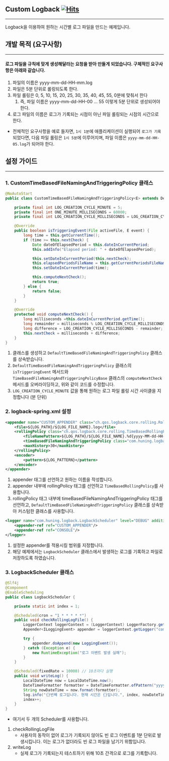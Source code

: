 ## Custom Logback [![Hits](https://hits.seeyoufarm.com/api/count/incr/badge.svg?url=https%3A%2F%2Fgithub.com%2Fhun-ing%2Fcustom-logback%2Ftree%2Fmain%2Flogback&count_bg=%2379C83D&title_bg=%23555555&icon=&icon_color=%23E7E7E7&title=hits&edge_flat=false)](https://hits.seeyoufarm.com)
***
Logback을 이용하여 원하는 시간별 로그 파일을 만드는 예제입니다.

## 개발 목적 (요구사항)
***
#### 로그 파일을 규칙에 맞게 생성해달라는 요청을 받아 만들게 되었습니다. 구체적인 요구사항은 아래와 같습니다.
1. 파일의 이름은 yyyy-mm-dd-HH-mm.log
2. 파일은 5분 단위로 롤링되도록 한다.
3. 파일 롤링은 0, 5, 10, 15, 20, 25, 30, 35, 40, 45, 55, 0분에 맞춰서 한다
   1. 즉, 파일 이름은 yyyy-mm-dd-HH-00 ... 55 이렇게 5분 단위로 생성되어야 한다.
4. 로그 파일의 이름은 로그가 기록되는 시점이 아닌 파일 롤링되는 시점의 시간으로 한다.

- 전체적인 요구사항을 예로 들자면, `1시 1분`에 애플리케이션이 실행되어 `로그가 기록`되었다면, 다음 파일 롤링은 `1시 5분`에 이루어지며, 파일 이름은 `yyyy-mm-dd-HH-05.log`가 되어야 한다.

## 설정 가이드
***

### 1. CustomTimeBasedFileNamingAndTriggeringPolicy 클래스
```java
@NoAutoStart
public class CustomTimeBasedFileNamingAndTriggeringPolicy<E> extends DefaultTimeBasedFileNamingAndTriggeringPolicy<E> {

	private final int LOG_CREATION_CYCLE_MINUTE = 5;
	private final int ONE_MINUTE_MILLISECONDS = 60000;
	private final int LOG_CREATION_CYCLE_MILLISECONDS = LOG_CREATION_CYCLE_MINUTE * ONE_MINUTE_MILLISECONDS;

	@Override
	public boolean isTriggeringEvent(File activeFile, E event) {
		long time = this.getCurrentTime();
		if (time >= this.nextCheck) {
			Date dateOfElapsedPeriod = this.dateInCurrentPeriod;
			this.addInfo("Elapsed period: " + dateOfElapsedPeriod);

			this.setDateInCurrentPeriod(this.nextCheck);
			this.elapsedPeriodsFileName = this.getCurrentPeriodsFileNameWithoutCompressionSuffix();
			this.setDateInCurrentPeriod(time);

			this.computeNextCheck();
			return true;
		} else {
			return false;
		}
	}

	@Override
	protected void computeNextCheck() {
		long milliseconds =this.dateInCurrentPeriod.getTime();
		long remainder = milliseconds % LOG_CREATION_CYCLE_MILLISECONDS;
		long difference = LOG_CREATION_CYCLE_MILLISECONDS - remainder;
		this.nextCheck = milliseconds + difference;
	}
}
```
1. 클래스를 생성하고 `DefaultTimeBasedFileNamingAndTriggeringPolicy` 클래스를 상속받습니다.
2. `DefaultTimeBasedFileNamingAndTriggeringPolicy` 클래스의 `isTriggeringEvent` 메서드와 `TimeBasedFileNamingAndTriggeringPolicyBase` 클래스의 `computeNextCheck` 메서드를 오버라이딩하고, 위와 같이 코드를 수정합니다.
3. `LOG_CREATION_CYCLE_MINUTE` 값을 통해 원하는 로그 파일 롤링 시간 사이클을 지정합니다 (분 단위)

### 2. logback-spring.xml 설정
```xml
<appender name="CUSTOM_APPENDER" class="ch.qos.logback.core.rolling.RollingFileAppender">
    <file>${LOG_PATH}/${LOG_FILE_NAME}.log</file>
    <rollingPolicy class="ch.qos.logback.core.rolling.TimeBasedRollingPolicy">
        <fileNamePattern>${LOG_PATH}/${LOG_FILE_NAME}.%d{yyyy-MM-dd-HH-mm}.log</fileNamePattern>
        <timeBasedFileNamingAndTriggeringPolicy class="com.huning.logback.CustomTimeBasedFileNamingAndTriggeringPolicy"/>
        <maxHistory>30</maxHistory>
    </rollingPolicy>
    <encoder>
        <pattern>${LOG_PATTERN}</pattern>
    </encoder>
</appender>
```
1. appender 태그를 선언하고 원하는 이름을 작성합니다.
2. appender 내부에 rollingPolicy 태그를 선언하고 `TimeBasedRollingPolicy`를 사용합니다.
3. rollingPolicy 태그 내부에 timeBasedFileNamingAndTriggeringPolicy 태그를 선언하고, `DefaultTimeBasedFileNamingAndTriggeringPolicy` 클래스를 상속받아 커스텀한 클래스를 사용합니다.

```xml
<logger name="com.huning.logback.LogbackScheduler" level="DEBUG" additivity="false">
    <appender-ref ref="CUSTOM_APPENDER"/>
    <appender-ref ref="CONSOLE"/>
</logger>
```
1. 설정한 appender를 적용시킬 범위를 지정합니다.
2. 해당 예제에서는 `LogbackScheduler` 클래스에서 발생하는 로그를 기록하고 파일로 저장하도록 하였습니다.

### 3. LogbackScheduler 클래스
```java
@Slf4j
@Component
@EnableScheduling
public class LogbackScheduler {

	private static int index = 1;

	@Scheduled(cron = "1 * * * * *")
	public void checkRollingLogFile() {
		LoggerContext loggerContext = (LoggerContext) LoggerFactory.getILoggerFactory();
		Appender<ILoggingEvent> appender = loggerContext.getLogger("com.huning.logback.LogbackScheduler").getAppender("CUSTOM_APPENDER");

		try {
			appender.doAppend(new LoggingEvent());
		} catch (Exception e) {
			new RuntimeException("로그 이벤트 발생 실패");
		}
	}

	@Scheduled(fixedRate = 10000) // 10초마다 실행
	public void writeLog() {
		LocalDateTime now = LocalDateTime.now();
		DateTimeFormatter formatter = DateTimeFormatter.ofPattern("yyyy-MM-dd HH:mm:ss");
		String nowDateTime = now.format(formatter);
		log.info("{}번째 로그입니다. 현재 시간은 {}입니다.", index, nowDateTime);
		index++;
	}
}
```
- 여기서 두 개의 Scheduler를 사용합니다.
1. checkRollingLogFile
   - 사용자의 동작이 없어 로그가 기록되지 않아도 빈 로그 이벤트를 1분 단위로 발생시킵니다. 이는 로그가 없더라도 빈 로그 파일을 남기기 위함입니다.
2. writeLog
   - 실제 로그가 기록되는지 테스트하기 위해 10초 간격으로 로그를 기록합니다.